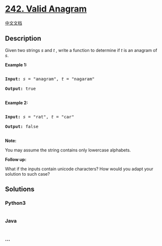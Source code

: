 # [242. Valid Anagram](https://leetcode.com/problems/valid-anagram)

[中文文档](/solution/0200-0299/0242.Valid%20Anagram/README.md)

## Description
<p>Given two strings <em>s</em> and <em>t&nbsp;</em>, write a function to determine if <em>t</em> is an anagram of <em>s</em>.</p>



<p><b>Example 1:</b></p>



<pre>

<b>Input:</b> <em>s</em> = &quot;anagram&quot;, <em>t</em> = &quot;nagaram&quot;

<b>Output:</b> true

</pre>



<p><b>Example 2:</b></p>



<pre>

<b>Input:</b> <em>s</em> = &quot;rat&quot;, <em>t</em> = &quot;car&quot;

<b>Output: </b>false

</pre>



<p><strong>Note:</strong><br />

You may assume the string contains only lowercase alphabets.</p>



<p><strong>Follow up:</strong><br />

What if the inputs contain unicode characters? How would you adapt your solution to such case?</p>




## Solutions


<!-- tabs:start -->

### **Python3**

```python

```

### **Java**

```java

```

### **...**
```

```

<!-- tabs:end -->